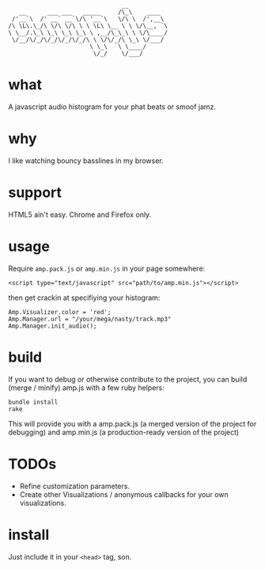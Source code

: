 ```
                                __
   __      ___ ___   _____     /\_\    ____
 /'__`\  /' __` __`\/\ '__`\   \/\ \  /',__\
/\ \L\.\_/\ \/\ \/\ \ \ \L\ \__ \ \ \/\__, `\
\ \__/.\_\ \_\ \_\ \_\ \ ,__/\_\_\ \ \/\____/
 \/__/\/_/\/_/\/_/\/_/\ \ \/\/_/\ \_\ \/___/
                       \ \_\   \ \____/
                        \/_/    \/___/
```

# what

A javascript audio histogram for your phat beats or smoof jamz.

# why

I like watching bouncy basslines in my browser.

# support

HTML5 ain't easy.
Chrome and Firefox only.

# usage

Require `amp.pack.js` or `amp.min.js` in your page somewhere:

```
<script type="text/javascript" src="path/to/amp.min.js"></script>
```

then get crackin at specifiying your histogram:

```
Amp.Visualizer.color = 'red';
Amp.Manager.url = "/your/mega/nasty/track.mp3"
Amp.Manager.init_audio();
```

# build

If you want to debug or otherwise contribute to the project, you can build (merge / minify) amp.js with a few ruby helpers:

```
bundle install
rake
```

This will provide you with a amp.pack.js (a merged version of the project for debugging)
and amp.min.js (a production-ready version of the project)

# TODOs

- Refine customization parameters.
- Create other Visualizations / anonymous callbacks for your own visualizations.

# install

Just include it in your `<head>` tag, son.
